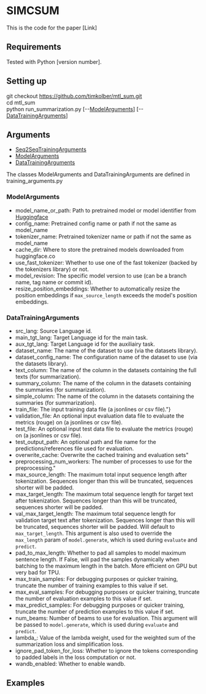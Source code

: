 
# SIMCSUM

This is the code for the paper [Link]




## Requirements

Tested with Python [version number].
## Setting up

git checkout https://github.com/timkolber/mtl_sum.git \
cd mtl_sum \
python run_summarization.py [--[ModelArguments](#ModelArguments)] [--[DataTrainingArguments](#DataTrainingArguments)]

## Arguments

- [Seq2SeqTrainingArguments](https://huggingface.co/docs/transformers/main/main_classes/trainer#transformers.Seq2SeqTrainingArguments)
- [ModelArguments](#ModelArguments)
- [DataTrainingArguments](#DataTrainingArguments)

The classes ModelArguments and DataTrainingArguments are defined in training_arguments.py

### ModelArguments
- model_name_or_path: Path to pretrained model or model identifier from [Huggingface](huggingface.co/models)
- config_name: Pretrained config name or path if not the same as model_name
- tokenizer_name: Pretrained tokenizer name or path if not the same as model_name
- cache_dir: Where to store the pretrained models downloaded from huggingface.co
- use_fast_tokenizer: Whether to use one of the fast tokenizer (backed by the tokenizers library) or not.
- model_revision: The specific model version to use (can be a branch name, tag name or commit id).
- resize_position_embeddings: Whether to automatically resize the position embeddings if `max_source_length` exceeds the model's position embeddings.

### DataTrainingArguments
- src_lang: Source Language id.
- main_tgt_lang: Target Language id for the main task.
- aux_tgt_lang: Target Language id for the auxiliairy task.
- dataset_name: The name of the dataset to use (via the datasets library).
- dataset_config_name: The configuration name of the dataset to use (via the datasets library).
- text_column: The name of the column in the datasets containing the full texts (for summarization).
- summary_column: The name of the column in the datasets containing the summaries (for summarization).
- simple_column: The name of the column in the datasets containing the summaries (for summarization).
- train_file: The input training data file (a jsonlines or csv file)."}
- validation_file: An optional input evaluation data file to evaluate the metrics (rouge) on (a jsonlines or csv file).
- test_file: An optional input test data file to evaluate the metrics (rouge) on (a jsonlines or csv file).
- test_output_path: An optional path and file name for the predictions/references file used for evaluation.
- overwrite_cache: Overwrite the cached training and evaluation sets"
- preprocessing_num_workers: The number of processes to use for the preprocessing."
- max_source_length: The maximum total input sequence length after tokenization. Sequences longer than this will be truncated, sequences shorter will be padded.
- max_target_length: The maximum total sequence length for target text after tokenization. Sequences longer than this will be truncated, sequences shorter will be padded.
- val_max_target_length: The maximum total sequence length for validation target text after tokenization. Sequences longer than this will be truncated, sequences shorter will be padded. Will default to `max_target_length`. This argument is also used to override the `max_length` param of `model.generate`, which is used during `evaluate` and `predict`.
- pad_to_max_length: Whether to pad all samples to model maximum sentence length. If False, will pad the samples dynamically when batching to the maximum length in the batch. More efficient on GPU but very bad for TPU.
- max_train_samples: For debugging purposes or quicker training, truncate the number of training examples to this value if set.
- max_eval_samples: For debugging purposes or quicker training, truncate the number of evaluation examples to this value if set.
- max_predict_samples: For debugging purposes or quicker training, truncate the number of prediction examples to this value if set.
- num_beams: Number of beams to use for evaluation. This argument will be passed to `model.generate`, which is used during `evaluate` and `predict`.
- lambda_: Value of the lambda weight, used for the weighted sum of the summarization loss and simplification loss.
- ignore_pad_token_for_loss: Whether to ignore the tokens corresponding to padded labels in the loss computation or not.
- wandb_enabled: Whether to enable wandb.

## Examples
